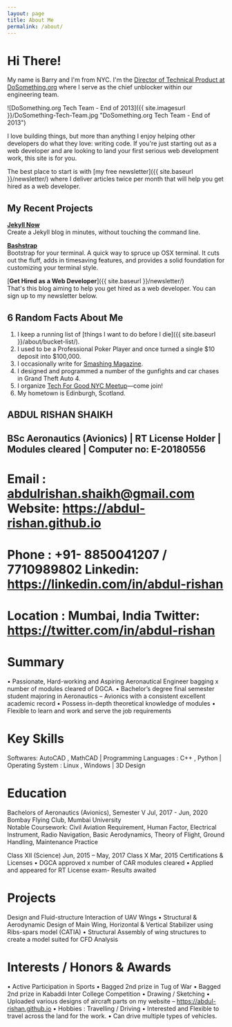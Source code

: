 ```yaml
---
layout: page
title: About Me
permalink: /about/
---
```


# Hi There!

My name is Barry and I'm from NYC. I'm the [Director of Technical Product at DoSomething.org](https://www.linkedin.com/in/bazclark) where I serve as the chief unblocker within our engineering team.

![DoSomething.org Tech Team - End of 2013]({{ site.imagesurl }}/DoSomething-Tech-Team.jpg "DoSomething.org Tech Team - End of 2013")

I love building things, but more than anything I enjoy helping other developers do what they love: writing code. If you're just starting out as a web developer and are looking to land your first serious web development work, this site is for you.

The best place to start is with [my free newsletter]({{ site.baseurl }}/newsletter/) where I deliver articles twice per month that will help you get hired as a web developer.

## My Recent Projects

[**Jekyll Now**](http://github.com/barryclark/jekyll-now)  
Create a Jekyll blog in minutes, without touching the command line.

[**Bashstrap**](http://github.com/barryclark/bashstrap)  
Bootstrap for your terminal. A quick way to spruce up OSX terminal. It cuts out the fluff, adds in timesaving features, and provides a solid foundation for customizing your terminal style. 

[**Get Hired as a Web Developer**]({{ site.baseurl }}/newsletter/)  
That's this blog aiming to help you get hired as a web developer. You can sign up to my newsletter below.

## 6 Random Facts About Me

1. I keep a running list of [things I want to do before I die]({{ site.baseurl }}/about/bucket-list/).
2. I used to be a Professional Poker Player and once turned a single $10 deposit into $100,000.
3. I occasionally write for [Smashing Magazine](http://www.smashingmagazine.com/author/barryclark/?rel=author).
4. I designed and programmed a number of the gunfights and car chases in Grand Theft Auto 4.
5. I organize [Tech For Good NYC Meetup](http://www.meetup.com/Tech-For-Good-NYC/)—come join!
6. My hometown is Edinburgh, Scotland.

## ABDUL RISHAN SHAIKH
## BSc Aeronautics (Avionics) | RT License Holder | Modules cleared | Computer no: E-20180556

# Email : abdulrishan.shaikh@gmail.com			                                                  Website: https://abdul-rishan.github.io
# Phone : +91- 8850041207 /  7710989802			                                            Linkedin: https://linkedin.com/in/abdul-rishan
# Location : Mumbai, India					                                                    Twitter:   https://twitter.com/in/abdul-rishan

# Summary
•	Passionate, Hard-working and Aspiring Aeronautical Engineer bagging x number of modules cleared of DGCA.
•	Bachelor’s degree final semester student majoring in Aeronautics – Avionics with a consistent excellent academic record
•	Possess in-depth theoretical knowledge  of modules
•	Flexible to learn and work and serve the job requirements

# Key Skills
Softwares: AutoCAD , MathCAD | Programming Languages : C++ , Python | Operating System : Linux , Windows | 3D Design

# Education

Bachelors of Aeronautics (Avionics), Semester V				                                                          Jul, 2017 - Jun, 2020
Bombay Flying Club, Mumbai University	
Notable Coursework: Civil Aviation Requirement, Human Factor, Electrical Instrument, Radio Navigation, Basic Aerodynamics, Theory of Flight, Ground Handling, Maintenance Practice

Class XII (Science)								                                                                               Jun, 2015 – May, 2017
Class X 								          	          		                                                                           Mar, 2015
Certifications & Licenses
•	DGCA approved x number of CAR modules cleared
•	Applied and appeared for RT License exam- Results awaited

# Projects
Design and Fluid-structure Interaction of UAV Wings
•	Structural & Aerodynamic Design of Main Wing, Horizontal & Vertical Stabilizer using Ribs-spars model (CATIA)
•	Structural Assembly of wing structures to create a model suited for CFD Analysis

# Interests / Honors & Awards
•	Active Participation in Sports
•	Bagged 2nd prize in Tug of War
•	Bagged 2nd prize in Kabaddi Inter College Competition
•	Drawing  / Sketching
•	Uploaded various designs of aircraft parts on my website – https://abdul-rishan.github.io
•	Hobbies : Travelling /  Driving
•	Interested and Flexible to travel across the land for the work. 
•	Can drive multiple types of vehicles.
